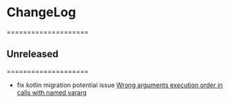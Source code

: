 # ChangeLog
====================

## Unreleased
====================
* fix kotlin migration potential issue [Wrong arguments execution order in calls with named vararg](https://youtrack.jetbrains.com/issue/KT-17691)